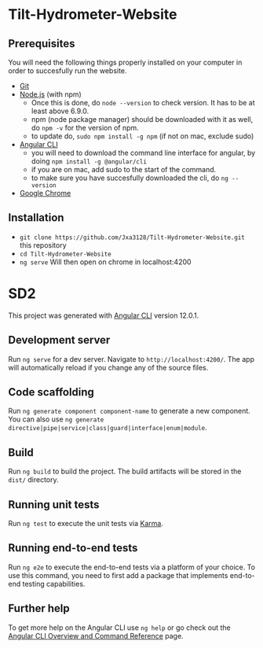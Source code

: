 # Tilt-Hydrometer-Website


## Prerequisites

You will need the following things properly installed on your computer in order to succesfully run the website.

* [Git](https://git-scm.com/)
* [Node.js](https://nodejs.org/) (with npm)
  * Once this is done, do `node --version` to check version. It has to be at least above 6.9.0.
  * npm (node package manager) should be downloaded with it as well, do `npm -v` for the version of npm.
  * to update do, `sudo npm install -g npm` (if not on mac, exclude sudo)
* [Angular CLI](https://ember-cli.com/)
  * you will need to download the command line interface for angular, by doing `npm install -g @angular/cli`
  * if you are on mac, add sudo to the start of the command.
  * to make sure you have succesfully downloaded the cli, do `ng --version`
* [Google Chrome](https://google.com/chrome/)

## Installation

* `git clone https://github.com/Jxa3128/Tilt-Hydrometer-Website.git` this repository
* `cd Tilt-Hydrometer-Website`
* `ng serve` Will then open on chrome in localhost:4200


# SD2

This project was generated with [Angular CLI](https://github.com/angular/angular-cli) version 12.0.1.

## Development server

Run `ng serve` for a dev server. Navigate to `http://localhost:4200/`. The app will automatically reload if you change any of the source files.

## Code scaffolding

Run `ng generate component component-name` to generate a new component. You can also use `ng generate directive|pipe|service|class|guard|interface|enum|module`.

## Build

Run `ng build` to build the project. The build artifacts will be stored in the `dist/` directory.

## Running unit tests

Run `ng test` to execute the unit tests via [Karma](https://karma-runner.github.io).

## Running end-to-end tests

Run `ng e2e` to execute the end-to-end tests via a platform of your choice. To use this command, you need to first add a package that implements end-to-end testing capabilities.

## Further help

To get more help on the Angular CLI use `ng help` or go check out the [Angular CLI Overview and Command Reference](https://angular.io/cli) page.
